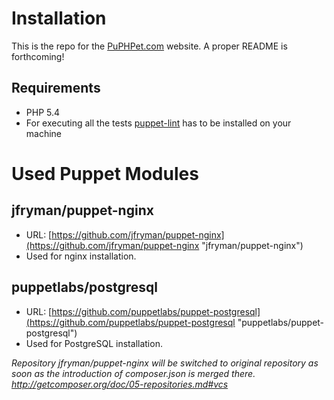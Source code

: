Installation
===================

This is the repo for the [PuPHPet.com](https://puphpet.com) website. A proper README is forthcoming!

Requirements
------------
* PHP 5.4
* For executing all the tests [puppet-lint](http://packages.ubuntu.com/precise/puppet-lint) has to be installed on your machine

Used Puppet Modules
===================

jfryman/puppet-nginx
--------------------
* URL: [https://github.com/jfryman/puppet-nginx](https://github.com/jfryman/puppet-nginx "jfryman/puppet-nginx")
* Used for nginx installation.

puppetlabs/postgresql
---------------------
* URL: [https://github.com/puppetlabs/puppet-postgresql](https://github.com/puppetlabs/puppet-postgresql "puppetlabs/puppet-postgresql")
* Used for PostgreSQL installation.

*Repository jfryman/puppet-nginx will be switched to original repository as soon as
the introduction of composer.json is merged there.
http://getcomposer.org/doc/05-repositories.md#vcs*
